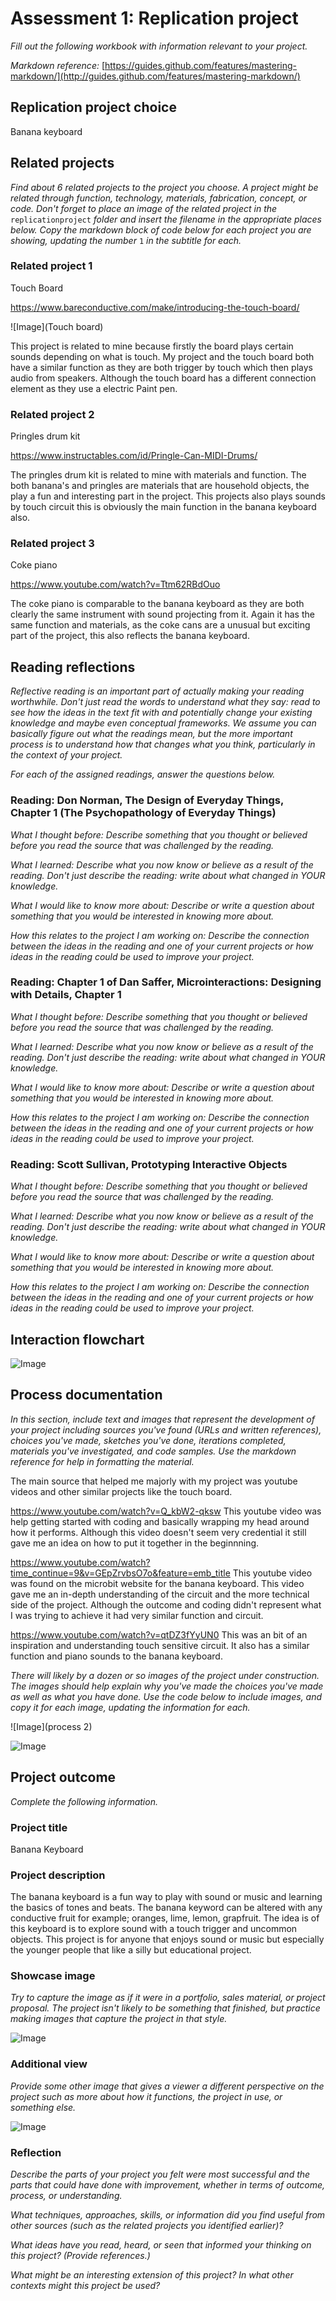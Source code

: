 # Assessment 1: Replication project

*Fill out the following workbook with information relevant to your project.*

*Markdown reference:* [https://guides.github.com/features/mastering-markdown/](http://guides.github.com/features/mastering-markdown/)

## Replication project choice ##
Banana keyboard 

## Related projects ##
*Find about 6 related projects to the project you choose. A project might be related through  function, technology, materials, fabrication, concept, or code. Don't forget to place an image of the related project in the* `replicationproject` *folder and insert the filename in the appropriate places below. Copy the markdown block of code below for each project you are showing, updating the number* `1` *in the subtitle for each.*

### Related project 1 ###
Touch Board

https://www.bareconductive.com/make/introducing-the-touch-board/

![Image](Touch board)

This project is related to mine because firstly the board plays certain sounds depending on what is touch. My project and the touch board both have a similar function as they are both trigger by touch which then plays audio from speakers. Although the touch board has a different connection element as they use a electric Paint pen. 

### Related project 2 ###
Pringles drum kit

https://www.instructables.com/id/Pringle-Can-MIDI-Drums/

The pringles drum kit is related to mine with materials and function. The both banana's and pringles are materials that are household objects, the play a fun and interesting part in the project. This projects also plays sounds by touch circuit this is obviously the main function in the banana keyboard also. 

### Related project 3 ###
Coke piano 

https://www.youtube.com/watch?v=Ttm62RBdOuo

The coke piano is comparable to the banana keyboard as they are both clearly the same instrument with sound projecting from it. Again it has the same function and materials, as the coke cans are a unusual but exciting part of the project, this also reflects the banana keyboard. 


## Reading reflections ##
*Reflective reading is an important part of actually making your reading worthwhile. Don't just read the words to understand what they say: read to see how the ideas in the text fit with and potentially change your existing knowledge and maybe even conceptual frameworks. We assume you can basically figure out what the readings mean, but the more important process is to understand how that changes what you think, particularly in the context of your project.*

*For each of the assigned readings, answer the questions below.*

### Reading: Don Norman, The Design of Everyday Things, Chapter 1 (The Psychopathology of Everyday Things) ###

*What I thought before: Describe something that you thought or believed before you read the source that was challenged by the reading.*

*What I learned: Describe what you now know or believe as a result of the reading. Don't just describe the reading: write about what changed in YOUR knowledge.*

*What I would like to know more about: Describe or write a question about something that you would be interested in knowing more about.*

*How this relates to the project I am working on: Describe the connection between the ideas in the reading and one of your current projects or how ideas in the reading could be used to improve your project.*

### Reading: Chapter 1 of Dan Saffer, Microinteractions: Designing with Details, Chapter 1 ###

*What I thought before: Describe something that you thought or believed before you read the source that was challenged by the reading.*

*What I learned: Describe what you now know or believe as a result of the reading. Don't just describe the reading: write about what changed in YOUR knowledge.*

*What I would like to know more about: Describe or write a question about something that you would be interested in knowing more about.*

*How this relates to the project I am working on: Describe the connection between the ideas in the reading and one of your current projects or how ideas in the reading could be used to improve your project.*

### Reading: Scott Sullivan, Prototyping Interactive Objects ###

*What I thought before: Describe something that you thought or believed before you read the source that was challenged by the reading.*

*What I learned: Describe what you now know or believe as a result of the reading. Don't just describe the reading: write about what changed in YOUR knowledge.*

*What I would like to know more about: Describe or write a question about something that you would be interested in knowing more about.*

*How this relates to the project I am working on: Describe the connection between the ideas in the reading and one of your current projects or how ideas in the reading could be used to improve your project.*


## Interaction flowchart ##


![Image](flowchart)

## Process documentation

*In this section, include text and images that represent the development of your project including sources you've found (URLs and written references), choices you've made, sketches you've done, iterations completed, materials you've investigated, and code samples. Use the markdown reference for help in formatting the material.*

The main source that helped me majorly with my project was youtube videos and other similar projects like the touch board. 

https://www.youtube.com/watch?v=Q_kbW2-qksw
This youtube video was help getting started with coding and basically wrapping my head around how it performs. Although this video doesn't seem very credential it still gave me an idea on how to put it together in the beginnning. 

https://www.youtube.com/watch?time_continue=9&v=GEpZrvbsO7o&feature=emb_title
This youtube video was found on the microbit website for the banana keyboard. This video gave me an in-depth understanding of the circuit and the more technical side of the project. Although the outcome and coding didn't represent what I was trying to achieve it had very similar function and circuit. 

https://www.youtube.com/watch?v=qtDZ3fYyUN0
This was an bit of an inspiration and understanding touch sensitive circuit. It also has a similar function and piano sounds to the banana keyboard. 

*There will likely by a dozen or so images of the project under construction. The images should help explain why you've made the choices you've made as well as what you have done. Use the code below to include images, and copy it for each image, updating the information for each.*

![Image](process 2)

![Image](screenshot)

## Project outcome ##

*Complete the following information.*

### Project title ###
Banana Keyboard 
### Project description ###
The banana keyboard is a fun way to play with sound or music and learning the basics of tones and beats. The banana keyword can be altered with any conductive fruit for example; oranges, lime, lemon, grapfruit. The idea is of this keyboard is to explore sound with a touch trigger and uncommon objects. This project is for anyone that enjoys sound or music but especially the younger people that like a silly but educational project.  

### Showcase image ###

*Try to capture the image as if it were in a portfolio, sales material, or project proposal. The project isn't likely to be something that finished, but practice making images that capture the project in that style.*

![Image](missingimage.png)

### Additional view ###

*Provide some other image that gives a viewer a different perspective on the project such as more about how it functions, the project in use, or something else.*

![Image]( )

### Reflection ###

*Describe the parts of your project you felt were most successful and the parts that could have done with improvement, whether in terms of outcome, process, or understanding.*


*What techniques, approaches, skills, or information did you find useful from other sources (such as the related projects you identified earlier)?*


*What ideas have you read, heard, or seen that informed your thinking on this project? (Provide references.)*


*What might be an interesting extension of this project? In what other contexts might this project be used?*
